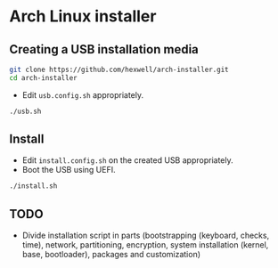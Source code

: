 # Arch Linux installer

## Creating a USB installation media

```bash
git clone https://github.com/hexwell/arch-installer.git
cd arch-installer
```

- Edit `usb.config.sh` appropriately.

```bash
./usb.sh
```

## Install

- Edit `install.config.sh` on the created USB appropriately.
- Boot the USB using UEFI.

```bash
./install.sh
```

## TODO

- Divide installation script in parts (bootstrapping (keyboard, checks, time), network, partitioning, encryption, system installation (kernel, base, bootloader), packages and customization)
